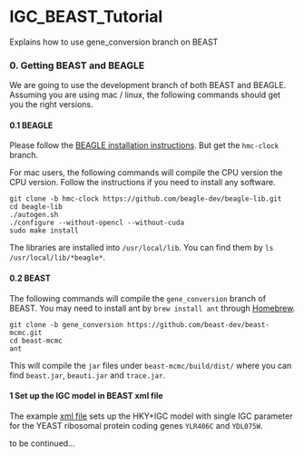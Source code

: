 # IGC_BEAST_Tutorial
Explains how to use gene_conversion branch on BEAST

### 0. Getting BEAST and BEAGLE
We are going to use the development branch of both BEAST and BEAGLE.  Assuming you are using mac / linux, the following commands should get you the right versions.

#### 0.1 BEAGLE
Please follow the [BEAGLE installation instructions](https://github.com/beagle-dev/beagle-lib).
But get the `hmc-clock` branch.

For mac users, the following commands will compile the CPU version the CPU version.
Follow the instructions if you need to install any software.

```
git clone -b hmc-clock https://github.com/beagle-dev/beagle-lib.git
cd beagle-lib
./autogen.sh
./configure --without-opencl --without-cuda
sudo make install
```

The libraries are installed into `/usr/local/lib`.
You can find them by `ls /usr/local/lib/*beagle*`.

#### 0.2 BEAST
The following commands will compile the `gene_conversion` branch of BEAST.
You may need to install ant by `brew install ant` through [Homebrew](https://brew.sh/).

```
git clone -b gene_conversion https://github.com/beast-dev/beast-mcmc.git
cd beast-mcmc
ant
```

This will compile the `jar` files under `beast-mcmc/build/dist/` where you can find `beast.jar`, `beauti.jar` and `trace.jar`.

#### 1 Set up the IGC model in BEAST xml file
The example [xml file](xmls/first_example.xml) sets up the HKY+IGC model with single IGC parameter for the YEAST ribosomal protein coding genes `YLR406C` and `YDL075W`.

to be continued...



